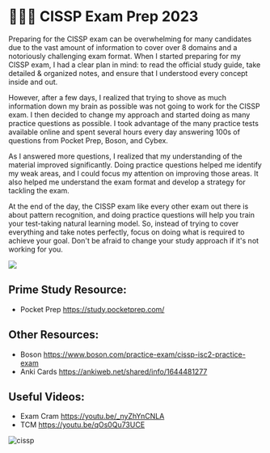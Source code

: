 # 👨🏾‍💻 CISSP Exam Prep 2023

Preparing for the CISSP exam can be overwhelming for many candidates due to the vast amount of information to cover over 8 domains and a notoriously challenging exam format. When I started preparing for my CISSP exam, I had a clear plan in mind: to read the official study guide, take detailed & organized notes, and ensure that I understood every concept inside and out. 

However, after a few days, I realized that trying to shove as much information down my brain as possible was not going to work for the CISSP exam. I then decided to change my approach and started doing as many practice questions as possible. I took advantage of the many practice tests available online and spent several hours every day answering 100s of questions from Pocket Prep, Boson, and Cybex. 

As I answered more questions, I realized that my understanding of the material improved significantly. Doing practice questions helped me identify my weak areas, and I could focus my attention on improving those areas. It also helped me understand the exam format and develop a strategy for tackling the exam. 

At the end of the day, the CISSP exam like every other exam out there is about pattern recognition, and doing practice questions will help you train your test-taking natural learning model. So, instead of trying to cover everything and take notes perfectly, focus on doing what is required to achieve your goal. Don't be afraid to change your study approach if it's not working for you.

![](https://i.imgur.com/RYnzHhP.png)


## Prime Study Resource:
- Pocket Prep https://study.pocketprep.com/

## Other Resources: 
- Boson https://www.boson.com/practice-exam/cissp-isc2-practice-exam
- Anki Cards https://ankiweb.net/shared/info/1644481277

## Useful Videos: 
- Exam Cram https://youtu.be/_nyZhYnCNLA
- TCM https://youtu.be/qOs0Qu73UCE



![cissp](https://user-images.githubusercontent.com/63926014/221782281-bcff37f3-1a4a-4afc-ba84-ff0f1faf77bd.png)
